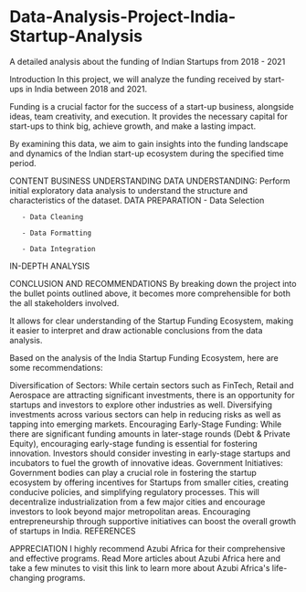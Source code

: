 # Data-Analysis-Project-India-Startup-Analysis
A detailed analysis about the funding of Indian Startups from 2018 - 2021

Introduction
In this project, we will analyze the funding received by start-ups in India between 2018 and 2021. 



Funding is a crucial factor for the success of a start-up business, alongside ideas, team creativity, and execution. It provides the necessary capital for start-ups to think big, achieve growth, and make a lasting impact.



By examining this data, we aim to gain insights into the funding landscape and dynamics of the Indian start-up ecosystem during the specified time period.


CONTENT
BUSINESS UNDERSTANDING
DATA UNDERSTANDING: Perform initial exploratory data analysis to understand the structure and characteristics of the dataset.
DATA PREPARATION
       - Data Selection

       - Data Cleaning

       - Data Formatting

       - Data Integration

IN-DEPTH ANALYSIS


CONCLUSION AND RECOMMENDATIONS
By breaking down the project into the bullet points outlined above, it becomes more comprehensible for both the all stakeholders involved.

It allows for clear understanding of the Startup Funding Ecosystem, making it easier to interpret and draw actionable conclusions from the data analysis.



Based on the analysis of the India Startup Funding Ecosystem, here are some recommendations:

Diversification of Sectors: While certain sectors such as FinTech, Retail and Aerospace are attracting significant investments, there is an opportunity for startups and investors to explore other industries as well. Diversifying investments across various sectors can help in reducing risks as well as tapping into emerging markets.
Encouraging Early-Stage Funding: While there are significant funding amounts in later-stage rounds (Debt & Private Equity), encouraging early-stage funding is essential for fostering innovation. Investors should consider investing in early-stage startups and incubators to fuel the growth of innovative ideas.
Government Initiatives: Government bodies can play a crucial role in fostering the startup ecosystem by offering incentives for Startups from smaller cities, creating conducive policies, and simplifying regulatory processes. This will decentralize industrialization from a few major cities and encourage investors to look beyond major metropolitan areas. Encouraging entrepreneurship through supportive initiatives can boost the overall growth of startups in India.
REFERENCES


APPRECIATION
I highly recommend Azubi Africa for their comprehensive and effective programs. Read More articles about Azubi Africa here and take a few minutes to visit this link to learn more about Azubi Africa's life-changing programs.